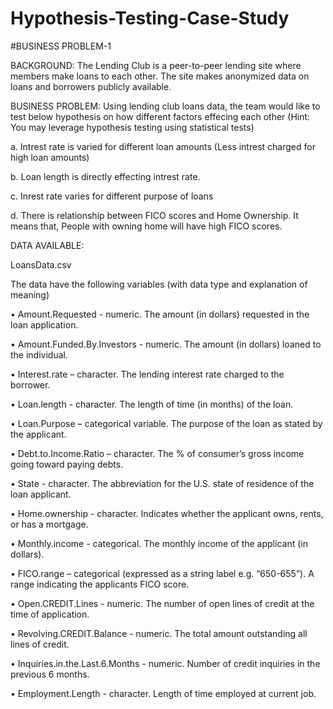 # Hypothesis-Testing-Case-Study
#BUSINESS PROBLEM-1

BACKGROUND: The Lending Club is a peer-to-peer lending site where members make loans to each other. The site makes anonymized data on loans and borrowers publicly available.  

BUSINESS PROBLEM: 
Using lending club loans data, the team would like to test below hypothesis on how different factors effecing each other (Hint: You may leverage hypothesis testing using statistical tests) 

a.	Intrest rate is varied for different loan amounts (Less intrest charged for high loan amounts) 

b.	Loan length is directly effecting intrest rate. 

c.	Inrest rate varies for different purpose of loans 

d.	There is relationship between FICO scores and Home Ownership. It means that, People with owning home will have high FICO scores. 


DATA AVAILABLE: 

LoansData.csv 

The data have the following variables (with data type and explanation of meaning) 

•	Amount.Requested - numeric. The amount (in dollars) requested in the loan application. 

•	Amount.Funded.By.Investors - numeric. The amount (in dollars) loaned to the individual. 

•	Interest.rate – character. The lending interest rate charged to the borrower. 

•	Loan.length - character. The length of time (in months) of the loan. 

•	Loan.Purpose – categorical variable. The purpose of the loan as stated by the applicant. 


•	Debt.to.Income.Ratio – character. The % of consumer’s gross income going toward paying debts. 

•	State - character. The abbreviation for the U.S. state of residence of the loan applicant. 

•	Home.ownership - character. Indicates whether the applicant owns, rents, or has a mortgage. 

•	Monthly.income - categorical. The monthly income of the applicant (in dollars). 

•	FICO.range – categorical (expressed as a string label e.g. “650-655”). A range indicating the applicants FICO score. 

•	Open.CREDIT.Lines - numeric. The number of open lines of credit at the time of application. 

•	Revolving.CREDIT.Balance - numeric. The total amount outstanding all lines of credit. 

•	Inquiries.in.the.Last.6.Months - numeric. Number of credit inquiries in the previous 6 months. 

•	Employment.Length - character. Length of time employed at current job. 
